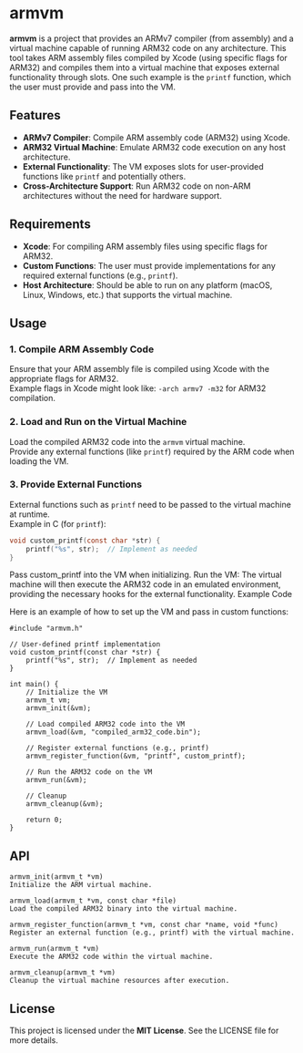 # armvm

**armvm** is a project that provides an ARMv7 compiler (from assembly) and a virtual machine capable of running ARM32 code on any architecture. This tool takes ARM assembly files compiled by Xcode (using specific flags for ARM32) and compiles them into a virtual machine that exposes external functionality through slots. One such example is the `printf` function, which the user must provide and pass into the VM.

## Features

- **ARMv7 Compiler**: Compile ARM assembly code (ARM32) using Xcode.
- **ARM32 Virtual Machine**: Emulate ARM32 code execution on any host architecture.
- **External Functionality**: The VM exposes slots for user-provided functions like `printf` and potentially others.
- **Cross-Architecture Support**: Run ARM32 code on non-ARM architectures without the need for hardware support.

## Requirements

- **Xcode**: For compiling ARM assembly files using specific flags for ARM32.
- **Custom Functions**: The user must provide implementations for any required external functions (e.g., `printf`).
- **Host Architecture**: Should be able to run on any platform (macOS, Linux, Windows, etc.) that supports the virtual machine.

## Usage

### 1. Compile ARM Assembly Code
Ensure that your ARM assembly file is compiled using Xcode with the appropriate flags for ARM32.  
Example flags in Xcode might look like: `-arch armv7 -m32` for ARM32 compilation.

### 2. Load and Run on the Virtual Machine
Load the compiled ARM32 code into the `armvm` virtual machine.  
Provide any external functions (like `printf`) required by the ARM code when loading the VM.

### 3. Provide External Functions
External functions such as `printf` need to be passed to the virtual machine at runtime.  
Example in C (for `printf`):

```c
void custom_printf(const char *str) {
    printf("%s", str);  // Implement as needed
}
```
Pass custom_printf into the VM when initializing.
Run the VM:
The virtual machine will then execute the ARM32 code in an emulated environment, providing the necessary hooks for the external functionality.
Example Code

Here is an example of how to set up the VM and pass in custom functions:

```
#include "armvm.h"

// User-defined printf implementation
void custom_printf(const char *str) {
    printf("%s", str);  // Implement as needed
}

int main() {
    // Initialize the VM
    armvm_t vm;
    armvm_init(&vm);

    // Load compiled ARM32 code into the VM
    armvm_load(&vm, "compiled_arm32_code.bin");

    // Register external functions (e.g., printf)
    armvm_register_function(&vm, "printf", custom_printf);

    // Run the ARM32 code on the VM
    armvm_run(&vm);

    // Cleanup
    armvm_cleanup(&vm);
    
    return 0;
}
```
## API
```
armvm_init(armvm_t *vm)
Initialize the ARM virtual machine.

armvm_load(armvm_t *vm, const char *file)
Load the compiled ARM32 binary into the virtual machine.

armvm_register_function(armvm_t *vm, const char *name, void *func)
Register an external function (e.g., printf) with the virtual machine.

armvm_run(armvm_t *vm)
Execute the ARM32 code within the virtual machine.

armvm_cleanup(armvm_t *vm)
Cleanup the virtual machine resources after execution.
```

## License

This project is licensed under the **MIT License**. See the LICENSE file for more details.
